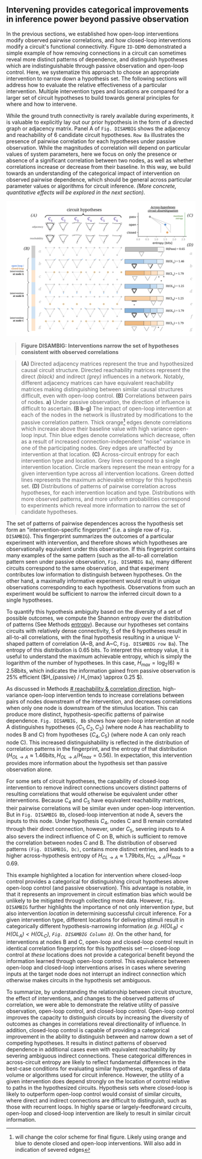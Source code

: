 ## Intervening provides categorical improvements in inference power beyond passive observation

In the previous sections, we established how open-loop interventions modify observed pairwise correlations, and how closed-loop interventions modify a circuit's functional connectivity. Figure `ID-DEMO` demonstrated a simple example of how removing connections in a circuit can sometimes reveal more distinct patterns of dependence, and distinguish hypotheses which are indistinguishable through passive observation and open-loop control. Here, we systematize this approach to choose an appropriate intervention to narrow down a hypothesis set. The following sections will address how to evaluate the relative effectiveness of a particular intervention. <!-- NOTE: focusing on step 3 of steps of inference.--> Multiple intervention types and locations are compared for a larger set of circuit hypotheses to build towards general principles for where and how to intervene.

While the ground truth connectivity is rarely available during experiments, it is valuable to explicitly lay out our prior hypothesis in the form of a directed graph or adjacency matrix. Panel A of `Fig. DISAMBIG` shows the adjacency and reachability of 6 candidate circuit hypotheses. `Row Ba` illustrates the presence of pairwise correlation for each hypotheses under passive observation. While the magnitudes of correlation will depend on particular values of system parameters, here we focus on only the presence or absence of a significant correlation between two nodes, as well as whether correlations increase or decrease from their baseline. In this way, we build towards an understanding of the categorical impact of intervention on observed pairwise dependence, which should be general across particular parameter values or algorithms for circuit inference. *(More concrete, quantitative effects will be explored in the next section).*

<!-- 
see 
/code/analyze_hypothesis_entropy.py 
and 
/code/network_pattern_entropy.py

H {5xA, 1xB}        = 0.650
H {3xA, 2xB, 1xC} ) = 1.4591
H {4,1,1}           = 1.2516
H {3,1,1,1}         = 1.7925
log2(6)             = 2.58496

0.650 / log2(6) = 0.2514543247
-->
<a id="fig-disambig"></a>
<!-- NOTE: source [google drawing](https://docs.google.com/drawings/d/1CBp1MhOW7OGNuBvo7OkIuzqnq8kmN8EEX_AkFuKpVtM/edit)* -->
![](/figures/core_figure_sketches/circuit_entropy_sketch.png)

> **Figure DISAMBIG: Interventions narrow the set of hypotheses consistent with observed correlations** 

> **(A)** Directed adjacency matrices represent the true and hypothesized causal circuit structure. Directed reachability matrices represent the direct *(black)* and indirect *(grey)* influences in a network. Notably, different adjacency matrices can have equivalent reachability matrices making distinguishing between similar causal structures difficult, even with open-loop control.
> **(B)** Correlations between pairs of nodes. **a)** Under passive observation, the direction of influence is difficult to ascertain. 
> **(B b-g)** The impact of open-loop intervention at each of the nodes in the network is illustrated by modifications to the passive correlation pattern. Thick orange[^edge_color] edges denote correlations which increase above their baseline value with high variance open-loop input. Thin blue edges denote correlations which decrease, often as a result of increased connection-independent "noise" variance in one of the participating nodes. Grey edges are unaffected by intervention at that location.
> **(C)** Across-circuit entropy for each intervention type and location. Grey lines correspond to a single intervention location. Circle markers represent the mean entropy for a given intervention type across all intervention locations. Green dotted lines represents the maximum achievable entropy for this hypothesis set.
**(D)** Distributions of patterns of pairwise correlation across hypotheses, for each intervention location and type. Distributions with more observed patterns, and more uniform probabilities correspond to experiments which reveal more information to narrow the set of candidate hypotheses.

<!-- NOTE: potentially useful raw text from "steps of inference"
A useful experiment (intervention) is one which produces highly distinct outcomes when applied to each of the hypothesized circuits, while an experiment which produces the same outcome across all hypothesized circuits would be redundant.     Before collecting experimental data we do not know the ground-truth circuit with certainty, therefore it is useful to understand the range of possible observed patterns of dependence. To distill this range of possibilities to a make a decision about which intervention to apply, it is also useful to summarize the expected information we would gain about circuit identity across the range of hypotheses. (across columns of Fig.DISAMBIG) >-Here we generalize across specific values of synaptic weights and divide observed patterns into categories: increased correlation, decreased correlation, no correlation. -->

<!-- TODO: check for possible redundancy with steps of intervention -->
The set of patterns of pairwise dependences across the hypothesis set form an "intervention-specific fingerprint" (i.e. a single row of `Fig. DISAMBIG`). This fingerprint summarizes the outcomes of a particular experiment with intervention, and therefore shows which hypotheses are observationally equivalent under this observation. If this fingerprint contains many examples of the same pattern (such as the all-to-all correlation pattern seen under passive observation, `Fig. DISAMBIG Ba`), many different circuits correspond to the same observation, and that experiment contributes low information to distinguish between hypotheses. On the other hand, a maximally informative experiment would result in unique observations corresponding to each hypothesis. Observations from such an experiment would be sufficient to narrow the inferred circuit down to a single hypotheses.

To quantify this hypothesis ambiguity based on the diversity of a set of possible outcomes, we compute the Shannon entropy over the distribution of patterns (See Methods [entropy](#methods-entropy)). Because our hypotheses set contains circuits with relatively dense connectivity, 5 of the 6 hypotheses result in all-to-all correlations, with the final hypothesis resulting in a unique V-shaped pattern of correlation (A~B, and A~C, `Fig. DISAMBIG row Ba`). The entropy of this distribution is 0.65 bits. To interpret this entropy value, it is useful to understand the maximum achievable entropy, which is simply the logarithm of the number of hypotheses. In this case, $H_{max} = \log_2(6)\approx 2.58 \text{bits}$, which indicates the information gained from passive observation is 25% efficient ($H_{passive} / H_{max} \approx 0.25 $). 

As discussed in  Methods [# reachability & correlation direction](/section_content/methods_coreach_sign.md), high-variance open-loop intervention tends to increase correlations between pairs of nodes downstream of the intervention, and decreases correlations when only one node is downstream of the stimulus location. This can produce more distinct, hypothesis-specific patterns of pairwise dependence. `Fig. DISAMBIG, Bb` shows how open-loop intervention at node A distinguishes hypotheses $\{C_1,C_2,C_3\}$ (where node A has reachability to nodes B and C) from hypotheses $\{C_4,C_5\}$ (where node A can only reach node C). This increased distinguishability is reflected in the distribution of correlation patterns in the fingerprint, and the entropy of that distribution $(H_{OL→A} \approx 1.46 \text{bits}, H_{OL→A}/H_{max} = 0.56)$. In expectation, this intervention provides more information about the hypothesis set than passive observation alone.

For some sets of circuit hypotheses, the capability of closed-loop intervention to remove indirect connections uncovers distinct patterns of resulting correlations that would otherwise be equivalent under other interventions. Because $C_4$ and $C_5$ have equivalent reachability matrices, their pairwise correlations will be similar even under open-loop intervention. But in `Fig. DISAMBIG Bb`, closed-loop intervention at node A, severs the inputs to this node. Under hypothesis $C_4$, nodes C and B remain correlated through their direct connection, however, under $C_5$, severing inputs to A also severs the indirect influence of C on B, which is sufficient to remove the correlation between nodes C and B. The distribution of observed patterns `(Fig. DISAMBIG, Dc)`, contains more distinct entries, and leads to a higher across-hypothesis entropy of $H_{CL→A} \approx 1.79 \text{bits}, H_{CL→A}/H_{max} = 0.69$.

This example highlighted a location for intervention where closed-loop control provides a categorical for distinguishing circuit hypotheses above open-loop control (and passive observation). This advantage is notable, in that it represents an improvement in circuit estimation bias which would be unlikely to be mitigated through collecting more data. However, `Fig. DISAMBIG` further highlights the importance of not only intervention *type*, but also intervention *location* in determining successful circuit inference. For a given intervention type, different locations for delivering stimuli result in categorically different hypothesis-narrowing information *(e.g. $H(OL_B) < H(OL_A) < H(OL_C)$, `Fig. DISAMBIG Column D`)*. On the other hand, for interventions at nodes B and C, open-loop and closed-loop control result in identical correlation fingerprints for this hypothesis set &mdash; closed-loop control at *these* locations does not provide a categorical benefit beyond the information learned through open-loop control. This equivalence between open-loop and closed-loop interventions arises in cases where severing inputs at the target node does not interrupt an indirect connection which otherwise makes circuits in the hypothesis set ambiguous.

To summarize, by understanding the relationship between circuit structure, the effect of interventions, and changes to the observed patterns of correlation, we were able to demonstrate the relative utility of passive observation, open-loop control, and closed-loop control. Open-loop control improves the capacity to distinguish circuits by increasing the diversity of outcomes as changes in correlations reveal directionality of influence. In addition, closed-loop control is capable of providing a categorical improvement in the ability to distinguish between and narrow down a set of competing hypotheses. It results in distinct patterns of observed dependence in additional cases even with equivalent reachability by severing ambiguous indirect connections. These categorical differences in across-circuit entropy are likely to reflect fundamental differences in the best-case conditions for evaluating similar hypotheses, regardless of data volume or algorithms used for circuit inference. However, the utility of a given intervention does depend strongly on the location of control relative to paths in the hypothesized circuits. Hypothesis sets where closed-loop is likely to outperform open-loop control would consist of similar circuits, where direct and indirect connections are difficult to distinguish, such as those with recurrent loops. In highly sparse or largely-feedforward circuits, open-loop and closed-loop intervention are likely to result in similar circuit information.



<!--
TODO:
text for choosing an intervention ... 
could go here OR wait until discussion, since we don't use it
-->

<!-- NOTE: text from steps of inference (may consider re-grabbing)
Here, we describe a “greedy” approach for choosing an effective single-node intervention, but extending the approach above to predict joint entropy would allow a joint or sequential experimental design which would be optimal over multiple interventions. >- possible interventions consist of open-loop and closed-loop stim at each of N nodes > - but more constraints on the set of interventions can easily be incorporated at this stage

For selecting the first intervention type and location, we propose choosing the intervention which results in the maximum expected circuit information, that is:
 -->

<!-- 
- purpose of the figure 
  - conclusion: stronger intervention facilitates disambiguating equivalent hypotheses
    - more distinct patterns in a row 
    - few hypotheses have equivalent patterns
- explain distribution across hypothesis for a given intervention
  - build intuition for "more different circuits = better inference" 
  -->



<!--
**Why does closed-loop control provide a categorical advantage?** 
*Because it severs indirect links*
!!!! - Explain why closed-loop helps - link severing
-->

<!--
NOTE:
is this redundant with intro?`
`needs to be backed here up by aggregate results?`
-->

<!-- TODO:  **SUMMARY**
- reachability can anticipate what open-loop buys 
- modified reachability anticipates what closed-loop buys 
- benefit should be inference-algorithm agnostic

- Where you intervene matters!

- closed-loop doesnt always help 

- this is especially relevant in recurrently connected networks where the reachability matrix becomes more dense. 

- more stuff is connected to other stuff, so there are more indirect connections, and the resulting correlations look more similar (more circuits in the equivalence class)

- patterns of correlation become more specific with increasing intervention strength 
  - more severed links → more unique adjacency-specific patterns of correlation  
  
> **Where you intervene**[^where_place] strongly determines the inference power of your experiment.
> **secondary point:** having (binary) prediction helps capture this relationship

-->

<!-- [^node_repr]: nodes in such a graphical model may represent populations of neurons, distinct cell-types, different regions within the brain, or components of a latent variable represented in the brain. -->

[^edge_color]: will change the color scheme for final figure. Likely using orange and blue to denote closed and open-loop interventions. Will also add in indication of severed edges




<!-- 
NOTE: see also todo items at end of 
/section_content/results_impact_variance.md

TODO:
- [ ] comparison signs in rows of DISAMBIG figure
- [ ] merge from "box style" where entire story is in caption, to having something in body of results text 
- [ ] write "explain why CL is better" section, ? exile it to discussion section?
- [ ] connect DISAMBIG caption to quantitative variance explanation section

NOTE: from matt
- [super minor] First part of fig DISAMBIG: subsections (A) through (C) work really well
- [super minor] in caption for (D-F): "modifications to the passive correlation pattern" is a bit confusing in the context of open-loop intervention
- [super minor] also in caption for (D-F): really like "intervention-specific fingerprint" terminology. The last sentence of the (D-F) caption really hits the message home, possible to emphasize that this is the take-home message earlier?
- [narrative/organization] fig DISAMBIG feels really example-y, more like a proof of concept than 'results.' The writing in Sec 5.1.1 also has this flavor, like it could be in a methods section. (The plot in the top right feels much more results-ey.) Not necessarily a bad thing, maybe just a consideration for thinking about article vs perspective flavor.
-->